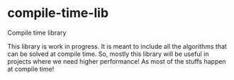 # compile-time-lib
Compile time library

This library is work in progress. 
It is meant to include all the algorithms that can be solved at compile time. So, mostly this library will be useful in projects where we need higher performance! As most of the stuffs happen at compile time!
